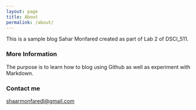 ```yaml
---
layout: page
title: About
permalink: /about/
---
```


This is a sample blog Sahar Monfared created as part of Lab 2 of DSCI_511.

### More Information

The purpose is to learn how to blog using Github as well as experiment with Markdown.

### Contact me

[shaarmonfaredl@gmail.com](mailto:saharmonfared@gmail..com)
